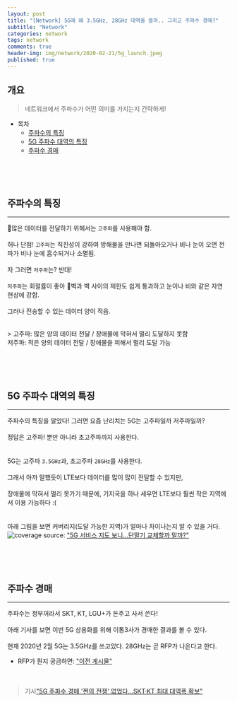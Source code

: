 ```yaml
---  
layout: post  
title: "[Network] 5G에 왜 3.5GHz, 28GHz 대역을 쓸까.. 그리고 주파수 경매?"  
subtitle: "Network"  
categories: network  
tags: network
comments: true  
header-img: img/network/2020-02-21/5g_launch.jpeg
published: true
---  
```

  
## 개요  
> 네트워크에서 주파수가 어떤 의미를 가지는지 간략하게!
  
- 목차  
   - [주파수의 특징](#주파수의-특징)
   - [5G 주파수 대역의 특징](#용어-terminology)
   - [주파수 경매](#주파수-경매)

  
<br><br><br>


## 주파수의 특징
---  
많은 데이터를 전달하기 위헤서는 `고주파`를 사용해야 함.
<br><br>
허나 단점! `고주파`는 직진성이 강하여 방해물을 만나면 되돌아오거나 비나 눈이 오면 전파가 비나 눈에 흡수되거나 소멸됨.
<br><br>
자 그러면 `저주파`는? 반대!
<br><br>
`저주파`는 회절률이 좋아 벽과 벽 사이의 제한도 쉽게 통과하고 눈이나 비와 같은 자연 현상에 강함.
<br><br>
그러나 전송할 수 있는 데이터 양이 적음.

<br>
> 고주파: 많은 양의 데이터 전달 / 장애물에 막혀서 멀리 도달하지 못함<br>
저주파: 적은 양의 데이터 전달 / 장애물을 피해서 멀리 도달 가능

<br><br><br>


## 5G 주파수 대역의 특징
---
주파수의 특징을 알았다! 그러면 요즘 난리치는 5G는 고주파일까 저주파일까?
<br><br>
정답은 고주파! 뿐만 아니라 초고주파까지 사용한다.
<br><br><br>
5G는 고주파 `3.5GHz`과, 초고주파 `28GHz`를 사용한다.
<br><br>
그래서 아까 말했듯이 LTE보다 데이터를 많이 많이 전달할 수 있지만,
<br><br>
장애물에 막혀서 멀리 못가기 때문에, 기지국을 하나 세우면 LTE보다 훨씬 작은 지역에서 이용 가능하다 :(
<br><br><br>
아래 그림을 보면 커버리지(도달 가능한 지역)가 얼마나 차이나는지 알 수 있을 거다.
![coverage](https://dokylee54.github.io/assets/img/doubleqoute.png)
source: ["5G 서비스 지도 보니…단말기 교체할까 말까?"](https://news.kbs.co.kr/news/view.do?ncd=4176392)



<br><br><br>


## 주파수 경매
---

주파수는 정부꺼라서 SKT, KT, LGU+가 돈주고 사서 쓴다!
<br><br>
아래 기사를 보면 이번 5G 상용화를 위해 이통3사가 경매한 결과를 볼 수 있다.
<br><br>
현재 2020년 2월 5G는 3.5GHz를 쓰고있다. 28GHz는 곧 RFP가 나온다고 한다.
* RFP가 뭔지 궁금하면: ["이전 게시물"](포스팅URL)
<br><br><br>
>기사["5G 주파수 경매 '쩐의 전쟁' 없었다…SKT·KT 최대 대역폭 확보"](https://news.joins.com/article/22726257)


